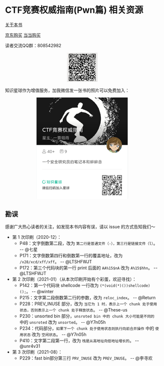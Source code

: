 # CTF竞赛权威指南(Pwn篇) 相关资源

[关于本书](https://github.com/firmianay/CTF-All-In-One)

[京东购买](https://item.jd.com/13041828.html) [当当购买](http://product.dangdang.com/29166115.html)

读者交流QQ群：808542982

<div align="center">
	<img src="./qqgroup.png" alt="qq" width="100">
</div>

知识星球作为增值服务，加我微信发一张书的照片可以免费加入：

<div align="center">
	<img src="./zsxq.png" alt="zsxq" width="300">
</div>

## 勘误

感谢广大热心读者的关注，如发现本书内容有误，请以 issue 的方式告知我们～

- 第 1 次印刷（2020-12）：
  - P48：文字倒数第二段，改为 `第二行是普通文件（-），第三行是链接文件（l）`。 -- @七星
  - P171：文字倒数第四行和倒数第一行的覆盖地址，改为 `/x28/xcd/xff/xff`。 -- @LTSHFWJT
  - P172：第三个代码块的第一行 print 后面的 `AA%15$nA` 改为 `A%15$hhn`。 -- @LTSHFWJT
- 第 2 次印刷（2021-01）（从本次印刷开始有个彩蛋，欢迎寻找）：
  - P142：第一个代码块 shellcode 一行改为 `(*(void(*)())shellcode)();`。 -- @winter
  - P215：文字第二段倒数第二行的参数，改为 `reloc_index`。 -- @Return
  - P228：PREV_INUSE 部分，改为 `当它为 1 时，表示上一个 chunk 处于使用状态，否则表示上一个 chunk 处于释放状态`。 -- @These-us
  - P230：unsorted bin 部分，`unsroted bin 中的 chunk 大小可能是不同的` 中的 `unsroted` 改为 `unsorted`。 -- @Y7n05h
  - P234：代码部分，`如果下一个 chunk 处于使用状态则执行向前合并操作` 中的 `使用状态` 改为 `空闲状态`。 -- @Y7n05h
  - P410：文字第二段第一行，改为 `栈是从高地址向低地址增长的`。 -- @unr4v31
- 第 3 次印刷（2021-08）：
  - P229：fast bin部分第三行 `PRV_INUSE` 改为 `PREV_INUSE`。 -- @李寻欢
